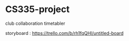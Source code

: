 # CS335-project
club collaboration timetabler


storyboard :
https://trello.com/b/rh1fqQHl/untitled-board
